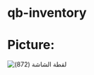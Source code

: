 # qb-inventory

# Picture:

![‏‏لقطة الشاشة (872)](https://user-images.githubusercontent.com/113031294/230508898-31e1ebaa-0bba-4f2f-9c21-de8d2e8a8917.png)
